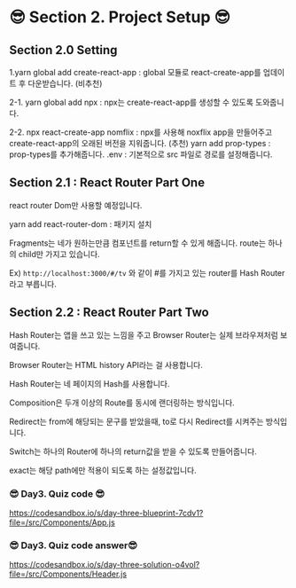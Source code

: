 # 😎 Section 2. Project Setup 😎

## Section 2.0 Setting

1.yarn global add create-react-app : global 모듈로 react-create-app를 업데이트 후 다운받습니다. (비추천)

2-1. yarn global add npx : npx는 create-react-app를 생성할 수 있도록 도와줍니다.

2-2. npx react-create-app nomflix : npx를 사용해 noxflix app을 만들어주고 create-react-app의 오래된 버전을 지워줍니다. (추천)
yarn add prop-types : prop-types를 추가해줍니다.
.env : 기본적으로 src 파일로 경로를 설정해줍니다.

## Section 2.1 : React Router Part One

react router Dom만 사용할 예정입니다.

yarn add react-router-dom : 패키지 설치

Fragments는 네가 원하는만큼 컴포넌트를 return할 수 있게 해줍니다.
route는 하나의 child만 가지고 있습니다.

Ex) ```http://localhost:3000/#/tv``` 와 같이 #를 가지고 있는 router를 Hash Router라고 부릅니다.

## Section 2.2 : React Router Part Two

Hash Router는 앱을 쓰고 있는 느낌을 주고 Browser Router는 실제 브라우져처럼 보여줍니다.

Browser Router는 HTML history API라는 걸 사용합니다.

Hash Router는 네 페이지의 Hash를 사용합니다.

Composition은 두개 이상의 Route를 동시에 랜더링하는 방식입니다.

Redirect는 from에 해당되는 문구를 받았을때, to로 다시 Redirect를 시켜주는 방식입니다.

Switch는 하나의 Router에 하나의 return값을 받을 수 있도록 만들어줍니다.

exact는 해당 path에만 적용이 되도록 하는 설정값입니다.

### 😎 Day3. Quiz code 😎

<https://codesandbox.io/s/day-three-blueprint-7cdv1?file=/src/Components/App.js>

### 😎 Day3. Quiz code  answer😎

<https://codesandbox.io/s/day-three-solution-o4vol?file=/src/Components/Header.js>
